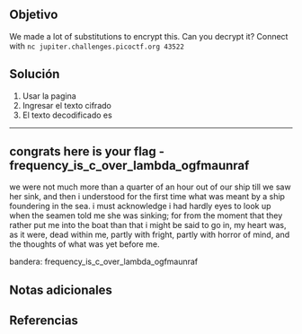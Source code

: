 ## Objetivo
We made a lot of substitutions to encrypt this. Can you decrypt it? Connect with `nc jupiter.challenges.picoctf.org 43522`
## Solución

1. Usar la pagina 
2. Ingresar el texto cifrado
3. El texto decodificado es
-------------------------------------------------------------------------------
congrats here is your flag - frequency_is_c_over_lambda_ogfmaunraf
-------------------------------------------------------------------------------
we were not much more than a quarter of an hour out of our ship till we saw her sink, and then i understood for the first time what was meant by a ship foundering in the sea.  i must acknowledge i had hardly eyes to look up when the seamen told me she was sinking; for from the moment that they rather put me into the boat than that i might be said to go in, my heart was, as it were, dead within me, partly with fright, partly with horror of mind, and the thoughts of what was yet before me.

bandera: frequency_is_c_over_lambda_ogfmaunraf
## Notas adicionales
## Referencias